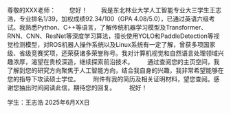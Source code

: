 尊敬的XXX老师：
&emsp;&emsp;您好！
&emsp;&emsp;我是东北林业大学人工智能专业大三学生王志浩，专业排名1/39，加权成绩92.34/100（GPA 4.08/5.0），已通过英语六级考试。我熟悉Python、C++等语言，了解传统机器学习模型及Transformer、RNN、CNN、ResNet等深度学习算法，擅长使用YOLO和PaddleDetection等视觉检测模型，对ROS机器人操作系统以及Linux系统有一定了解，曾获多项国家级、省级竞赛奖项，还荣获诸多荣誉称号。我对计算机视觉和自然语言处理领域兴趣浓厚，渴望在贵校深造，继续探索前沿技术。
&emsp;&emsp;通过查阅您的主页空间，我了解到您的研究方向聚焦于人工智能方向，结合我自身的兴趣，我非常希望能够在您的指导下攻读硕士学位。
&emsp;&emsp;附件有我的简历及相关证明材料，望您查阅。感谢您抽出时间阅读此信，期待您的回复。
&emsp;&emsp;祝好！

学生：王志浩
2025年6月XX日
